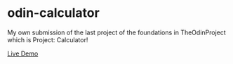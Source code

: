 # odin-calculator
My own submission of the last project of the foundations in TheOdinProject which is Project: Calculator!

<a href="https://aeronjay.github.io/odin-calculator/" target="_blank">Live Demo</a>

